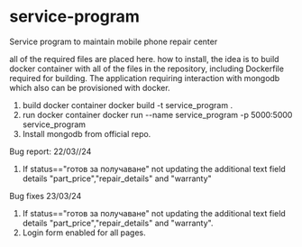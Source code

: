 # service-program
Service program to maintain mobile phone repair center

all of the required files are placed here.
how to install, the idea is to build docker container with all of the files in the repository, including Dockerfile required for building.
The application requiring interaction with mongodb which also can be provisioned with docker.



1. build docker container docker build -t service_program .
2. run docker container docker run --name service_program -p 5000:5000 service_program
3. Install mongodb from official repo.


Bug report: 22/03//24
1. If status=="готов за получаване" not updating the additional text field details "part_price","repair_details" and "warranty"


Bug fixes 23/03/24

1.  If status=="готов за получаване" not updating the additional text field details "part_price","repair_details" and "warranty".
2.  Login form enabled for all pages.
